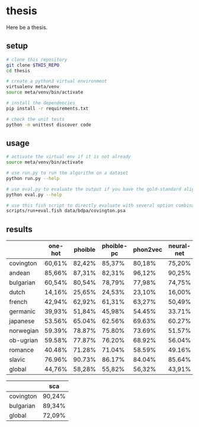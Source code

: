 # thesis

Here be a thesis.


## setup

```bash
# clone this repository
git clone $THIS_REPO
cd thesis

# create a python3 virtual environment
virtualenv meta/venv
source meta/venv/bin/activate

# install the dependencies
pip install -r requirements.txt

# check the unit tests
python -m unittest discover code
```


## usage

```bash
# activate the virtual env if it is not already
source meta/venv/bin/activate

# use run.py to run the algorithm on a dataset
python run.py --help

# use eval.py to evaluate the output if you have the gold-standard alignments
python eval.py --help

# use this fish script to directly evaluate with several option combinations
scripts/run+eval.fish data/bdpa/covington.psa
```


## results

|           | one-hot | phoible | phoible-pc | phon2vec | neural-net |
|-----------|---------|---------|------------|----------|------------|
| covington |  60,61% |  82,42% |     85,37% |   80,18% |     75,20% |
| andean    |  85,66% |  87,31% |     82,31% |   96,12% |     90,25% |
| bulgarian |  60,54% |  80,54% |     78,79% |   77,98% |     74,75% |
| dutch     |  14,16% |  25,65% |     24,53% |   23,10% |     16,00% |
| french    |  42,94% |  62,92% |     61,31% |   63,27% |     50,49% |
| germanic  |  39,93% |  51,84% |     45,98% |   54.45% |     33.71% |
| japanese  |  53.56% |  65.04% |     62.56% |   69.63% |     60.27% |
| norwegian |  59.39% |  78.87% |     75.80% |   73.69% |     51.57% |
| ob-ugrian |  59.58% |  77.87% |     76.20% |   68.92% |     56.04% |
| romance   |  40.48% |  71.28% |     71.04% |   58.59% |     49.16% |
| slavic    |  76.96% |  90.73% |     86.17% |   84.04% |     85.64% |
| global    |  44,76% |  58,28% |     55,82% |   56,32% |     43,91% |

|           |     sca |
|-----------|---------|
| covington |  90,24% |
| bulgarian |  89,34% |
| global    |  72,09% |
